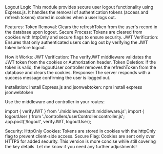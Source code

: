 Logout Logic
  This module provides secure user logout functionality using Express.js. It handles the removal of authentication tokens (access and refresh tokens) stored in       cookies when a user logs out.

Features:
  Token Removal: Clears the refreshToken from the user's record in the database upon logout.
  Secure Process: Tokens are cleared from cookies with httpOnly and secure flags to ensure security.
  JWT Verification: Ensures that only authenticated users can log out by verifying the JWT token before logout.

  
How it Works:
  JWT Verification: The verifyJWT middleware validates the JWT token from the cookies or Authorization header.
  Token Deletion: If the token is valid, the logoutUser controller removes the refreshToken from the database and clears the cookies.
  Response: The server responds with a success message confirming the user is logged out.

  
Installation:
  Install Express.js and jsonwebtoken:
  npm install express jsonwebtoken

  
Use the middleware and controller in your routes:

  import { verifyJWT } from './middleware/auth.middleware.js';
  import { logoutUser } from './controllers/userController.controller.js';
  app.post('/logout', verifyJWT, logoutUser);

  
Security:
  HttpOnly Cookies: Tokens are stored in cookies with the httpOnly flag to prevent client-side access.
  Secure Flag: Cookies are sent only over HTTPS for added security.
  This version is more concise while still covering the key details. Let me know if you need any further adjustments!
